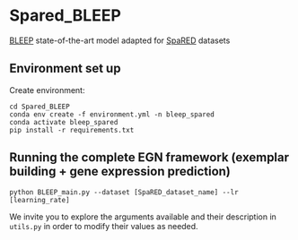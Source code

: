 # Spared_BLEEP
[BLEEP](https://github.com/bowang-lab/BLEEP/tree/main) state-of-the-art model adapted for [SpaRED](https://arxiv.org/abs/2407.13027#) datasets

## Environment set up
Create environment:
```
cd Spared_BLEEP
conda env create -f environment.yml -n bleep_spared
conda activate bleep_spared
pip install -r requirements.txt
```

## Running the complete EGN framework (exemplar building + gene expression prediction)
```
python BLEEP_main.py --dataset [SpaRED_dataset_name] --lr [learning_rate]
```
We invite you to explore the arguments available and their description in `utils.py` in order to modify their values as needed.